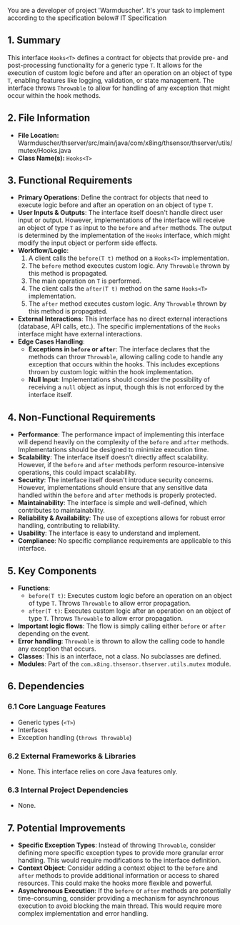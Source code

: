 You are a developer of project 'Warmduscher'. It's your task to implement according to the specification below# IT Specification

## 1. Summary

This interface `Hooks<T>` defines a contract for objects that provide pre- and post-processing functionality for a generic type `T`. It allows for the execution of custom logic before and after an operation on an object of type `T`, enabling features like logging, validation, or state management. The interface throws `Throwable` to allow for handling of any exception that might occur within the hook methods.

## 2. File Information

- **File Location:** Warmduscher/thserver/src/main/java/com/x8ing/thsensor/thserver/utils/mutex/Hooks.java
- **Class Name(s):** `Hooks<T>`

## 3. Functional Requirements

- **Primary Operations**: Define the contract for objects that need to execute logic before and after an operation on an object of type `T`.
- **User Inputs & Outputs**:  The interface itself doesn't handle direct user input or output. However, implementations of the interface will receive an object of type `T` as input to the `before` and `after` methods.  The output is determined by the implementation of the `Hooks` interface, which might modify the input object or perform side effects.
- **Workflow/Logic**:
    1. A client calls the `before(T t)` method on a `Hooks<T>` implementation.
    2. The `before` method executes custom logic.  Any `Throwable` thrown by this method is propagated.
    3.  The main operation on `T` is performed.
    4. The client calls the `after(T t)` method on the same `Hooks<T>` implementation.
    5. The `after` method executes custom logic. Any `Throwable` thrown by this method is propagated.
- **External Interactions**:  This interface has no direct external interactions (database, API calls, etc.). The specific implementations of the `Hooks` interface might have external interactions.
- **Edge Cases Handling**:
    - **Exceptions in `before` or `after`**: The interface declares that the methods can throw `Throwable`, allowing calling code to handle any exception that occurs within the hooks.  This includes exceptions thrown by custom logic within the hook implementation.
    - **Null Input**:  Implementations should consider the possibility of receiving a `null` object as input, though this is not enforced by the interface itself.

## 4. Non-Functional Requirements

- **Performance**: The performance impact of implementing this interface will depend heavily on the complexity of the `before` and `after` methods. Implementations should be designed to minimize execution time.
- **Scalability**: The interface itself doesn't directly affect scalability.  However, if the `before` and `after` methods perform resource-intensive operations, this could impact scalability.
- **Security**: The interface itself doesn't introduce security concerns. However, implementations should ensure that any sensitive data handled within the `before` and `after` methods is properly protected.
- **Maintainability**: The interface is simple and well-defined, which contributes to maintainability.
- **Reliability & Availability**: The use of exceptions allows for robust error handling, contributing to reliability.
- **Usability**:  The interface is easy to understand and implement.
- **Compliance**: No specific compliance requirements are applicable to this interface.

## 5. Key Components

- **Functions**:
    - `before(T t)`:  Executes custom logic before an operation on an object of type `T`. Throws `Throwable` to allow error propagation.
    - `after(T t)`: Executes custom logic after an operation on an object of type `T`. Throws `Throwable` to allow error propagation.
- **Important logic flows**: The flow is simply calling either `before` or `after` depending on the event.
- **Error handling**:  `Throwable` is thrown to allow the calling code to handle any exception that occurs.
- **Classes**:  This is an interface, not a class. No subclasses are defined.
- **Modules**:  Part of the `com.x8ing.thsensor.thserver.utils.mutex` module.

## 6. Dependencies

### 6.1 Core Language Features

- Generic types (`<T>`)
- Interfaces
- Exception handling (`throws Throwable`)

### 6.2 External Frameworks & Libraries

- None. This interface relies on core Java features only.

### 6.3 Internal Project Dependencies

- None.

## 7. Potential Improvements

- **Specific Exception Types**:  Instead of throwing `Throwable`, consider defining more specific exception types to provide more granular error handling.  This would require modifications to the interface definition.
- **Context Object**:  Consider adding a context object to the `before` and `after` methods to provide additional information or access to shared resources. This could make the hooks more flexible and powerful.
- **Asynchronous Execution**:  If the `before` or `after` methods are potentially time-consuming, consider providing a mechanism for asynchronous execution to avoid blocking the main thread. This would require more complex implementation and error handling.